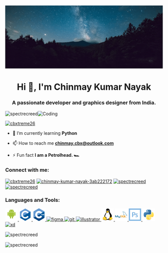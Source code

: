 ![Banner](https://github.com/SpectreCreed/SpectreCreed/blob/main/Github%20Banner.gif)
<h1 align="center">Hi 👋, I'm Chinmay Kumar Nayak</h1>
<h3 align="center">A passionate developer and graphics designer from India.</h3>
<img align="right" alt="Coding" width="400" src="https://i2.wp.com/i.pinimg.com/originals/0b/13/d4/0b13d4853679e37ec02d9289377fc109.gif">


<p align="left"> <img src="https://komarev.com/ghpvc/?username=spectrecreed&label=Profile%20views&color=0e75b6&style=flat" alt="spectrecreed" /> </p>

<p align="left"> <a href="https://twitter.com/cbxtreme26" target="blank"><img src="https://img.shields.io/twitter/follow/cbxtreme26?logo=twitter&style=for-the-badge" alt="cbxtreme26" /></a> </p>

- 🌱 I’m currently learning **Python**

- 📫 How to reach me **chinmay.cbx@outlook.com**

- ⚡ Fun fact **I am a Petrolhead. 🏎**

<h3 align="left">Connect with me:</h3>
<p align="left">
<a href="https://twitter.com/cbxtreme26" target="blank"><img align="center" src="https://raw.githubusercontent.com/rahuldkjain/github-profile-readme-generator/master/src/images/icons/Social/twitter.svg" alt="cbxtreme26" height="30" width="40" /></a>
<a href="https://linkedin.com/in/chinmay-kumar-nayak-3ab222172" target="blank"><img align="center" src="https://raw.githubusercontent.com/rahuldkjain/github-profile-readme-generator/master/src/images/icons/Social/linked-in-alt.svg" alt="chinmay-kumar-nayak-3ab222172" height="30" width="40" /></a>
<a href="https://instagram.com/spectrecreed" target="blank"><img align="center" src="https://raw.githubusercontent.com/rahuldkjain/github-profile-readme-generator/master/src/images/icons/Social/instagram.svg" alt="spectrecreed" height="30" width="40" /></a>
<a href="https://www.hackerrank.com/spectrecreed" target="blank"><img align="center" src="https://raw.githubusercontent.com/rahuldkjain/github-profile-readme-generator/master/src/images/icons/Social/hackerrank.svg" alt="spectrecreed" height="30" width="40" /></a>
</p>

<h3 align="left">Languages and Tools:</h3>
<p align="left"> <a href="https://developer.android.com" target="_blank" rel="noreferrer"> <img src="https://raw.githubusercontent.com/devicons/devicon/master/icons/android/android-original-wordmark.svg" alt="android" width="40" height="40"/> </a> <a href="https://www.cprogramming.com/" target="_blank" rel="noreferrer"> <img src="https://raw.githubusercontent.com/devicons/devicon/master/icons/c/c-original.svg" alt="c" width="40" height="40"/> </a> <a href="https://www.w3schools.com/cpp/" target="_blank" rel="noreferrer"> <img src="https://raw.githubusercontent.com/devicons/devicon/master/icons/cplusplus/cplusplus-original.svg" alt="cplusplus" width="40" height="40"/> </a> <a href="https://www.figma.com/" target="_blank" rel="noreferrer"> <img src="https://www.vectorlogo.zone/logos/figma/figma-icon.svg" alt="figma" width="40" height="40"/> </a> <a href="https://git-scm.com/" target="_blank" rel="noreferrer"> <img src="https://www.vectorlogo.zone/logos/git-scm/git-scm-icon.svg" alt="git" width="40" height="40"/> </a> <a href="https://www.adobe.com/in/products/illustrator.html" target="_blank" rel="noreferrer"> <img src="https://www.vectorlogo.zone/logos/adobe_illustrator/adobe_illustrator-icon.svg" alt="illustrator" width="40" height="40"/> </a> <a href="https://www.linux.org/" target="_blank" rel="noreferrer"> <img src="https://raw.githubusercontent.com/devicons/devicon/master/icons/linux/linux-original.svg" alt="linux" width="40" height="40"/> </a> <a href="https://www.mysql.com/" target="_blank" rel="noreferrer"> <img src="https://raw.githubusercontent.com/devicons/devicon/master/icons/mysql/mysql-original-wordmark.svg" alt="mysql" width="40" height="40"/> </a> <a href="https://www.photoshop.com/en" target="_blank" rel="noreferrer"> <img src="https://raw.githubusercontent.com/devicons/devicon/master/icons/photoshop/photoshop-line.svg" alt="photoshop" width="40" height="40"/> </a> <a href="https://www.python.org" target="_blank" rel="noreferrer"> <img src="https://raw.githubusercontent.com/devicons/devicon/master/icons/python/python-original.svg" alt="python" width="40" height="40"/> </a> <a href="https://www.adobe.com/products/xd.html" target="_blank" rel="noreferrer"> <img src="https://cdn.worldvectorlogo.com/logos/adobe-xd.svg" alt="xd" width="40" height="40"/> </a> </p>

<p><img align="center" src="https://github-readme-stats.vercel.app/api/top-langs?username=spectrecreed&show_icons=true&locale=en&layout=compact" alt="spectrecreed" /></p>

<p><img align="center" src="https://github-readme-streak-stats.herokuapp.com/?user=spectrecreed&" alt="spectrecreed" /></p>
